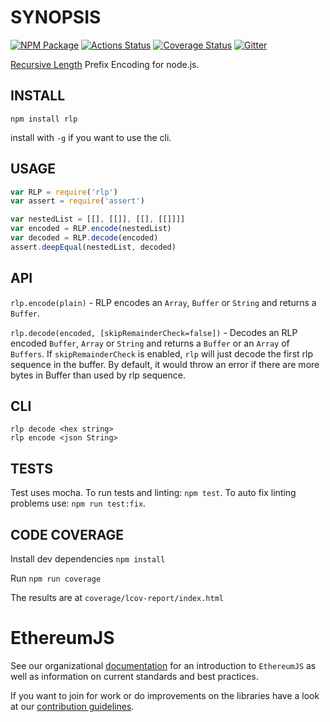 # SYNOPSIS

[![NPM Package](https://img.shields.io/npm/v/rlp.svg)](https://www.npmjs.org/package/rlp)
[![Actions Status](https://github.com/ethereumjs/rlp/workflows/Build/badge.svg)](https://github.com/ethereumjs/rlp/actions)
[![Coverage Status](https://img.shields.io/coveralls/ethereumjs/rlp.svg)](https://coveralls.io/r/ethereumjs/rlp)
[![Gitter](https://img.shields.io/gitter/room/ethereum/ethereumjs-lib.svg)](https://gitter.im/ethereum/ethereumjs-lib)

[Recursive Length](https://github.com/ethereum/wiki/wiki/RLP) Prefix Encoding for node.js.

## INSTALL

`npm install rlp`

install with `-g` if you want to use the cli.

## USAGE

```javascript
var RLP = require('rlp')
var assert = require('assert')

var nestedList = [[], [[]], [[], [[]]]]
var encoded = RLP.encode(nestedList)
var decoded = RLP.decode(encoded)
assert.deepEqual(nestedList, decoded)
```

## API

`rlp.encode(plain)` - RLP encodes an `Array`, `Buffer` or `String` and returns a `Buffer`.

`rlp.decode(encoded, [skipRemainderCheck=false])` - Decodes an RLP encoded `Buffer`, `Array` or `String` and returns a `Buffer` or an `Array` of `Buffers`. If `skipRemainderCheck` is enabled, `rlp` will just decode the first rlp sequence in the buffer. By default, it would throw an error if there are more bytes in Buffer than used by rlp sequence.

## CLI

`rlp decode <hex string>`  
`rlp encode <json String>`

## TESTS

Test uses mocha. To run tests and linting: `npm test`. To auto fix linting problems use: `npm run test:fix`.

## CODE COVERAGE

Install dev dependencies
`npm install`

Run
`npm run coverage`

The results are at
`coverage/lcov-report/index.html`

# EthereumJS

See our organizational [documentation](https://ethereumjs.readthedocs.io) for an introduction to `EthereumJS` as well as information on current standards and best practices.

If you want to join for work or do improvements on the libraries have a look at our [contribution guidelines](https://ethereumjs.readthedocs.io/en/latest/contributing.html).
